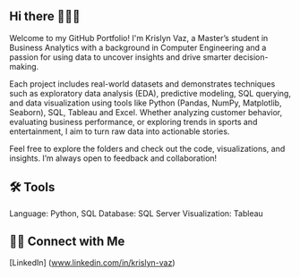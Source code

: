 ## Hi there 👩🏽‍💻

Welcome to my GitHub Portfolio!  I'm Krislyn Vaz, a Master’s student in Business Analytics with a background in Computer Engineering and a passion for using data to uncover insights and drive smarter decision-making.

Each project includes real-world datasets and demonstrates techniques such as exploratory data analysis (EDA), predictive modeling, SQL querying, and data visualization using tools like Python (Pandas, NumPy, Matplotlib, Seaborn), SQL, Tableau and Excel. Whether analyzing customer behavior, evaluating business performance, or exploring trends in sports and entertainment, I aim to turn raw data into actionable stories.

Feel free to explore the folders and check out the code, visualizations, and insights. I’m always open to feedback and collaboration!

## 🛠️ Tools
Language: Python, SQL
Database: SQL Server
Visualization: Tableau

## 👋🏻 Connect with Me
[LinkedIn] (www.linkedin.com/in/krislyn-vaz)
<!--
**krislynvaz/krislynvaz** is a ✨ _special_ ✨ repository because its `README.md` (this file) appears on your GitHub profile.

Here are some ideas to get you started:

- 🔭 I’m currently working on ...
- 🌱 I’m currently learning ...
- 👯 I’m looking to collaborate on ...
- 🤔 I’m looking for help with ...
- 💬 Ask me about ...
- 📫 How to reach me: ...
- 😄 Pronouns: ...
- ⚡ Fun fact: ...
-->
